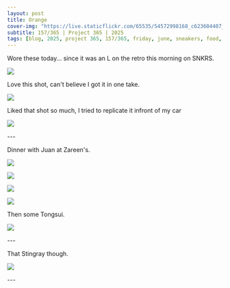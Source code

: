 ```yaml
---
layout: post
title: Orange
cover-img: "https://live.staticflickr.com/65535/54572998168_c623604407_h.jpg"
subtitle: 157/365 | Project 365 | 2025
tags: [blog, 2025, project 365, 157/365, friday, june, sneakers, food, cars]
---
```

<style>
  .intro-header.big-img {
    background-position:center; 
  }
</style>
Wore these today... since it was an L on the retro this morning on SNKRS.
<p class="post-img-wrap">
  <img src="https://live.staticflickr.com/65535/54571411685_6adaf8f04e_h.jpg">
</p>
Love this shot, can't believe I got it in one take.
<p class="post-img-wrap">
  <img src="https://live.staticflickr.com/65535/54570249237_91664739f2_h.jpg">
</p>
Liked that shot so much, I tried to replicate it infront of my car
<p class="post-img-wrap">
  <img src="https://live.staticflickr.com/65535/54572998168_c623604407_h.jpg">
</p>
---

Dinner with Juan at Zareen's.
<p class="post-img-wrap">
  <img src="https://live.staticflickr.com/65535/54572773836_f231cdeabf_h.jpg">
</p>
<p class="post-img-wrap">
  <img src="https://live.staticflickr.com/65535/54572999918_fae5c094a1_h.jpg">
</p>
<p class="post-img-wrap">
  <img src="https://live.staticflickr.com/65535/54572773881_474693e5c2_h.jpg">
</p>
<p class="post-img-wrap">
  <img src="https://live.staticflickr.com/65535/54571909822_b3e33b4b99_h.jpg">
</p>
Then some Tongsui.
<p class="post-img-wrap">
  <img src="https://live.staticflickr.com/65535/54572774106_9dd1ff163e_h.jpg">
</p>
---

That Stingray though.
<p class="post-img-wrap">
  <img src="https://live.staticflickr.com/65535/54572774726_0547afa4be_h.jpg">
</p>
---
